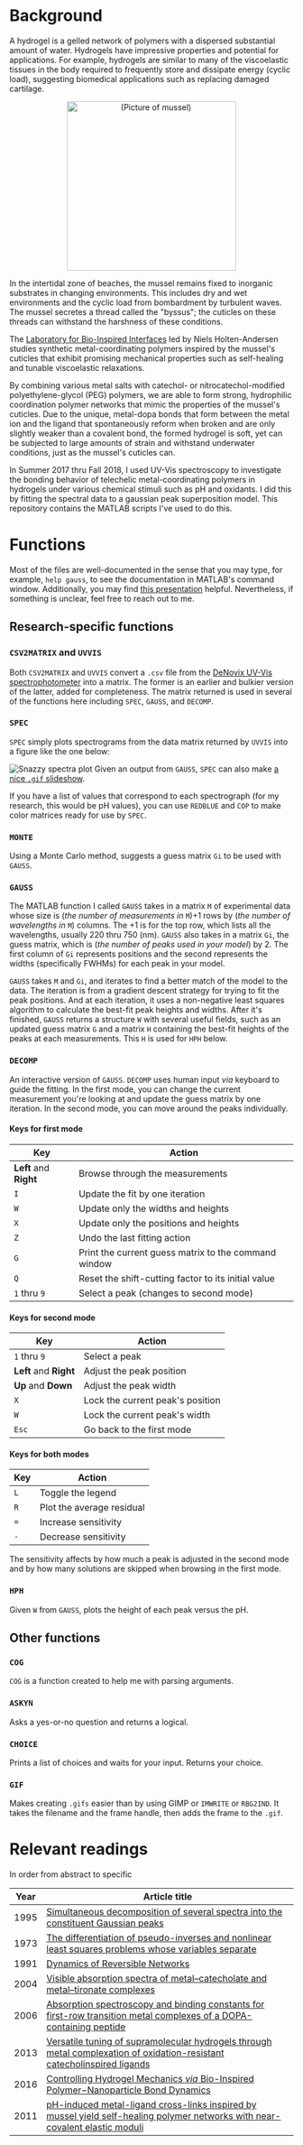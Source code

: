 # Background

A hydrogel is a gelled network of polymers with a dispersed substantial amount of water. Hydrogels have impressive properties and potential for applications. For example, hydrogels are similar to many of the viscoelastic tissues in the body required to frequently store and dissipate energy (cyclic load), suggesting biomedical applications such as replacing damaged cartilage.

<p align="center">
  <img src="https://upload.wikimedia.org/wikipedia/commons/b/bc/Mytilus_with_byssus.jpg" alt="(Picture of mussel)" width="300"/>
</p>

In the intertidal zone of beaches, the mussel remains fixed to inorganic substrates in changing environments. This includes dry and wet environments and the cyclic load from bombardment by turbulent waves. The mussel secretes a thread called the "byssus"; the cuticles on these threads can withstand the harshness of these conditions.

The [Laboratory for Bio-Inspired Interfaces](https://sites.google.com/site/holtengroup/) led by Niels Holten-Andersen studies synthetic metal-coordinating polymers inspired by the mussel's cuticles that exhibit promising mechanical properties such as self-healing and tunable viscoelastic relaxations.

By combining various metal salts with catechol- or nitrocatechol-modified polyethylene-glycol (PEG) polymers, we are able to form strong, hydrophilic coordination polymer networks that mimic the properties of the mussel's cuticles. Due to the unique, metal-dopa bonds that form between the metal ion and the ligand that spontaneously reform when broken and are only slightly weaker than a covalent bond, the formed hydrogel is soft, yet can be subjected to large amounts of strain and withstand underwater conditions, just as the mussel's cuticles can.

In Summer 2017 thru Fall 2018, I used UV-Vis spectroscopy to investigate the bonding behavior of telechelic metal-coordinating polymers in hydrogels under various chemical stimuli such as pH and oxidants. I did this by fitting the spectral data to a gaussian peak superposition model. This repository contains the MATLAB scripts I've used to do this.

# Functions

Most of the files are well-documented in the sense that you may type, for example, `help gauss`, to see the documentation in MATLAB's command window. Additionally, you may find [this presentation](https://drive.google.com/file/d/1vh-4HtvfD9xv386wWxktRjqMMYsPzDgp/view?usp=sharing) helpful. Nevertheless, if something is unclear, feel free to reach out to me.

## Research-specific functions

### `CSV2MATRIX` and `UVVIS`

Both `CSV2MATRIX` and `UVVIS` convert a `.csv` file from the [DeNovix UV-Vis spectrophotometer](https://www.denovix.com/ds-11-fx-spectrophotometer-fluorometer/) into a matrix. The former is an earlier and bulkier version of the latter, added for completeness. The matrix returned is used in several of the functions here including `SPEC`, `GAUSS`, and `DECOMP`.

### `SPEC`

`SPEC` simply plots spectrograms from the data matrix returned by `UVVIS` into a figure like the one below:

![Snazzy spectra plot](https://i.imgur.com/bDfdTHU.png)
Given an output from `GAUSS`, `SPEC` can also make [a nice `.gif` slideshow](https://i.imgur.com/WMU4CB8.gifv).

If you have a list of values that correspond to each spectrograph (for my research, this would be pH values), you can use `REDBLUE` and `COP` to make color matrices ready for use by `SPEC`.

### `MONTE`

Using a Monte Carlo method, suggests a guess matrix `Gi` to be used with `GAUSS`.

### `GAUSS`

The MATLAB function I called `GAUSS` takes in a matrix `M` of experimental data whose size is (*the number of measurements in* `M`)+1 rows by (*the number of wavelengths in* `M`) columns. The +1 is for the top row, which lists all the wavelengths, usually 220 thru 750 (nm). `GAUSS` also takes in a matrix `Gi`, the guess matrix, which is (*the number of peaks used in your model*) by 2. The first column of `Gi` represents positions and the second represents the widths (specifically FWHMs) for each peak in your model.

`GAUSS` takes `M` and `Gi`, and iterates to find a better match of the model to the data. The iteration is from a gradient descent strategy for trying to fit the peak positions. And at each iteration, it uses a non-negative least squares algorithm to calculate the best-fit peak heights and widths. After it's finished, `GAUSS` returns a structure `W` with several useful fields, such as an updated guess matrix `G` and a matrix `H` containing the best-fit heights of the peaks at each measurements. This `H` is used for `HPH` below.

### `DECOMP`

An interactive version of `GAUSS`. `DECOMP` uses human input *via* keyboard to guide the fitting. In the first mode, you can change the current measurement you're looking at and update the guess matrix by one iteration. In the second mode, you can move around the peaks individually.

#### Keys for first mode

Key | Action
--- | ---
**Left** and **Right** | Browse through the measurements
`I` | Update the fit by one iteration
`W` | Update only the widths and heights
`X` | Update only the positions and heights
`Z` | Undo the last fitting action
`G` | Print the current guess matrix to the command window
`Q` | Reset the shift-cutting factor to its initial value
`1` thru `9` | Select a peak (changes to second mode)

#### Keys for second mode

Key | Action
--- | ---
`1` thru `9` | Select a peak
**Left** and **Right** | Adjust the peak position
**Up** and **Down** | Adjust the peak width
`X` | Lock the current peak's position
`W` | Lock the current peak's width
`Esc` | Go back to the first mode

#### Keys for both modes

Key | Action
--- | ---
`L` | Toggle the legend
`R` | Plot the average residual
`=` | Increase sensitivity
`-` | Decrease sensitivity

The sensitivity affects by how much a peak is adjusted in the second mode and by how many solutions are skipped when browsing in the first mode.

### `HPH`

Given `W` from `GAUSS`, plots the height of each peak versus the pH.

## Other functions

### `COG`

`COG` is a function created to help me with parsing arguments.

### `ASKYN`

Asks a yes-or-no question and returns a logical.

### `CHOICE`

Prints a list of choices and waits for your input. Returns your choice.

### `GIF`

Makes creating `.gifs` easier than by using GIMP or `IMWRITE` or `RBG2IND`. It takes the filename and the frame handle, then adds the frame to the `.gif`.

# Relevant readings

In order from abstract to specific

Year | Article title
:---: | ---
1995 | [Simultaneous decomposition of several spectra into the constituent Gaussian peaks](https://doi.org/10.1016/0003-2670(95)00354-3)
1973 | [The differentiation of pseudo-inverses and nonlinear least squares problems whose variables separate](https://doi.org/10.1137/0710036)
1991 | [Dynamics of Reversible Networks](https://www.doi.org/10.1021/ma00016a034)
2004 | [Visible absorption spectra of metal–catecholate and metal–tironate complexes](https://doi.org/10.1039/B315811J)
2006 | [Absorption spectroscopy and binding constants for first-row transition metal complexes of a DOPA-containing peptide](https://www.doi.org/10.1039/B509586G)
2013 | [Versatile tuning of supramolecular hydrogels through metal complexation of oxidation-resistant catecholinspired ligands](https://doi.org/10.1039/C3SM51824H)
2016 | [Controlling Hydrogel Mechanics *via* Bio-Inspired Polymer−Nanoparticle Bond Dynamics](https://doi.org/10.1021/acsnano.5b06692)
2011 | [pH-induced metal-ligand cross-links inspired by mussel yield self-healing polymer networks with near-covalent elastic moduli](https://doi.org/10.1073/pnas.1015862108)



